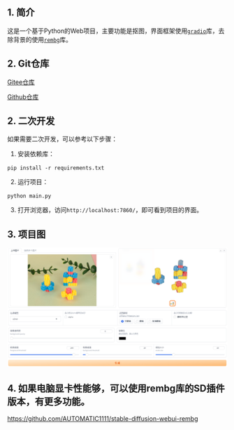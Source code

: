 ## 1. 简介
这是一个基于Python的Web项目，主要功能是抠图，界面框架使用[`gradio`](https://gradio.app/)库，去除背景的使用[`rembg`](https://github.com/danielgatis/rembg)库。

## 2. Git仓库
[Gitee仓库](https://gitee.com/zyw/rebg)

[Github仓库](https://github.com/zyw/rebg)

## 2. 二次开发
如果需要二次开发，可以参考以下步骤：

1. 安装依赖库：
```
pip install -r requirements.txt
```

2. 运行项目：
```
python main.py
```

3. 打开浏览器，访问`http://localhost:7860/`，即可看到项目的界面。

## 3. 项目图
![项目图](./imgs/1714140827227.png)

## 4. 如果电脑显卡性能够，可以使用rembg库的SD插件版本，有更多功能。
https://github.com/AUTOMATIC1111/stable-diffusion-webui-rembg